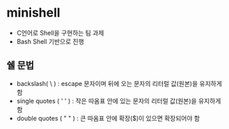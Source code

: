# minishell

- C언어로 Shell을 구현하는 팀 과제
- Bash Shell 기반으로 진행

## 쉘 문법

- backslash( \ ) : escape 문자이며 뒤에 오는 문자의 리터럴 값(원본)을 유지하게 함
- single quotes ( ' ' ) : 작은 따옴표 안에 있는 문자의 리터럴 값(원본)을 유지하게 함
- double quotes ( " " ) : 큰 따옴표 안에 확장($)이 있으면 확장되어야 함
